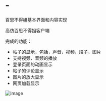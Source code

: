 # -
百思不得姐基本界面和内容实现

高仿百思不得姐客户端

完成的功能：
* 帖子的显示，包括，声音，视频，段子，图片
* 支持视频、音频的播放
* 登录页面的动画显示
* 帖子的评论显示
* 图片的放大显示
* 网页加载显示

![image](https://github.com/lwg123/baisibudejie/blob/master/baisi.gif)
